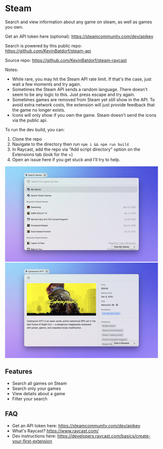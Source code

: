 # Steam

Search and view information about any game on steam, as well as games you own.

Get an API token here (optional): https://steamcommunity.com/dev/apikey

Search is powered by this public repo: https://github.com/KevinBatdorf/steam-api

Source repo: https://github.com/KevinBatdorf/steam-raycast

Notes:
- While rare, you may hit the Steam API rate limit. If that's the case, just wait a few moments and try again.
- Sometimes the Steam API sends a random language. There doesn't seem to be any logic to this. Just press escape and try again.
- Sometimes games are removed from Steam yet still show in the API. To avoid extra network costs, the extension will just provide feedback that the game no longer exists.
- Icons will only show if you own the game. Steam doesn't send the icons via the public api.

To run the dev build, you can:

1. Clone the repo
2. Navigate to the directory then run `npm i && npm run build`
3. In Raycast, add the repo via "Add script directory" option on the Extensions
   tab (look for the +)
4. Open an issue here if you get stuck and I'll try to help.

<img src="https://github.com/raycast/extensions/blob/main/extensions/steam/media/steam-01.png" />
<img src="https://github.com/raycast/extensions/blob/main/extensions/steam/media/steam-02.png" />

## Features

- Search all games on Steam
- Search only your games
- View details about a game
- Filter your search

## FAQ

- Get an API token here: https://steamcommunity.com/dev/apikey
- What's Raycast? https://www.raycast.com/
- Dev instructions here:
  https://developers.raycast.com/basics/create-your-first-extension
